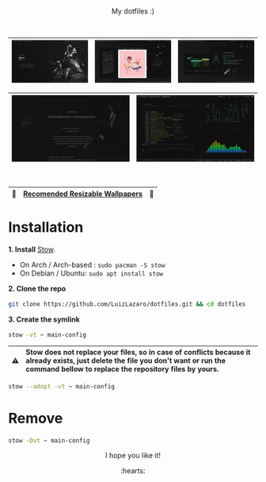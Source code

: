 <br>
<p align="center">
My dotfiles :)
</p>
<br>

|![screenshot1](screenshot1.png)|![screenshot2](screenshot2.png)| ![screenshot3](screenshot3.png) |
|:-:|:-:|:-:|

|![screenshot4](screenshot4.png)|![Gif](animated.gif)|
|:-:|:-:|

<br>
<div align="center">

|:black_heart:|[Recomended Resizable Wallpapers](https://www.figma.com/file/mNR4G0Y7PjVfmSoWmKOOCu/Wallpapers?node-id=0%3A1)|:black_heart:|
|-|-|-|

</div>

# Installation

**1. Install** [Stow](https://github.com/aspiers/stow/).

- On Arch / Arch-based : `sudo pacman -S stow`
- On Debian / Ubuntu: `sudo apt install stow`

**2. Clone the repo**

```bash
git clone https://github.com/LuizLazaro/dotfiles.git && cd dotfiles
```

**3. Create the symlink**

```bash
stow -vt ~ main-config
```

:warning: | Stow does not replace your files, so in case of conflicts because it already exists, just delete the file you don't want or run the command bellow to replace the repository files by yours.
:-: | :---

```bash
stow --adopt -vt ~ main-config
```

# Remove

```bash
stow -Dvt ~ main-config
```

<p align="center">I hope you like it!</p>
<p align="center">:hearts:</p>
